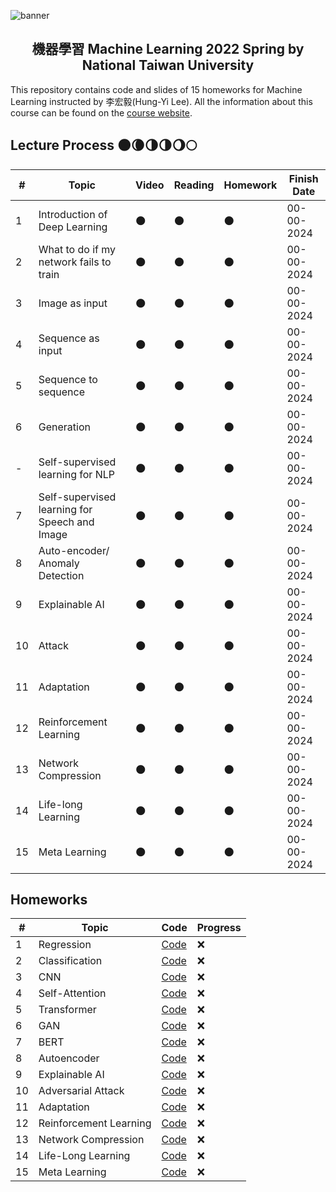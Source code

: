 ![banner](https://i.imgur.com/f6OcdtQ.png)

<p>
  <h2 align="center">
  機器學習 Machine Learning 2022 Spring by National Taiwan University<br>
  </h2>
</p>

This repository contains code and slides of 15 homeworks for Machine Learning instructed by 李宏毅(Hung-Yi Lee). All the information about this course can be found on the [course website](https://speech.ee.ntu.edu.tw/~hylee/ml/2022-spring.php).

## Lecture Process 🌑🌘🌗🌗🌖🌕

| #   | Topic                                         | Video | Reading | Homework | Finish Date |
| --- | --------------------------------------------- | ----- | ------- | -------- | ----------- |
| 1   | Introduction of Deep Learning                 | 🌑    | 🌑      | 🌑       | 00-00-2024  |
| 2   | What to do if my network fails to train       | 🌑    | 🌑      | 🌑       | 00-00-2024  |
| 3   | Image as input                                | 🌑    | 🌑      | 🌑       | 00-00-2024  |
| 4   | Sequence as input                             | 🌑    | 🌑      | 🌑       | 00-00-2024  |
| 5   | Sequence to sequence                          | 🌑    | 🌑      | 🌑       | 00-00-2024  |
| 6   | Generation                                    | 🌑    | 🌑      | 🌑       | 00-00-2024  |
| -   | Self-supervised learning for NLP              | 🌑    | 🌑      | 🌑       | 00-00-2024  |
| 7   | Self-supervised learning for Speech and Image | 🌑    | 🌑      | 🌑       | 00-00-2024  |
| 8   | Auto-encoder/ Anomaly Detection               | 🌑    | 🌑      | 🌑       | 00-00-2024  |
| 9   | Explainable AI                                | 🌑    | 🌑      | 🌑       | 00-00-2024  |
| 10  | Attack                                        | 🌑    | 🌑      | 🌑       | 00-00-2024  |
| 11  | Adaptation                                    | 🌑    | 🌑      | 🌑       | 00-00-2024  |
| 12  | Reinforcement Learning                        | 🌑    | 🌑      | 🌑       | 00-00-2024  |
| 13  | Network Compression                           | 🌑    | 🌑      | 🌑       | 00-00-2024  |
| 14  | Life-long Learning                            | 🌑    | 🌑      | 🌑       | 00-00-2024  |
| 15  | Meta Learning                                 | 🌑    | 🌑      | 🌑       | 00-00-2024  |

## Homeworks

| #   | Topic                  | Code     | Progress |
| --- | ---------------------- | -------- | -------- |
| 1   | Regression             | [Code]() | ❌       |
| 2   | Classification         | [Code]() | ❌       |
| 3   | CNN                    | [Code]() | ❌       |
| 4   | Self-Attention         | [Code]() | ❌       |
| 5   | Transformer            | [Code]() | ❌       |
| 6   | GAN                    | [Code]() | ❌       |
| 7   | BERT                   | [Code]() | ❌       |
| 8   | Autoencoder            | [Code]() | ❌       |
| 9   | Explainable AI         | [Code]() | ❌       |
| 10  | Adversarial Attack     | [Code]() | ❌       |
| 11  | Adaptation             | [Code]() | ❌       |
| 12  | Reinforcement Learning | [Code]() | ❌       |
| 13  | Network Compression    | [Code]() | ❌       |
| 14  | Life-Long Learning     | [Code]() | ❌       |
| 15  | Meta Learning          | [Code]() | ❌       |
